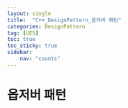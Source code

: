 ```yaml
---
layout: single
title:  "C++_DesignPattern_옵저버 패턴"
categories: DesignPattern
tag: [UE5]
toc: true
toc_sticky: true
sidebar:
    nav: "counts"
---
```


# 옵저버 패턴


